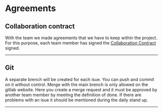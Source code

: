 # Agreements

## Collaboration contract


With the team we made agreements that we have to keep within the project. For this purpose, each team member has signed the
[Collaboration Contract](https://docs.google.com/document/d/1fQunPvVXL3cAuSeUdSEsyO1Jd3oOZ5VH/edit?usp=sharing&ouid=117941582367413396465&rtpof=true&sd=true) signed.
___



## Git

A separate brench will be created for each isue. You can push and commit on it without control. Merge with the main brench is only allowed on the gitlab website. Here you create a merge request and it must be approved by another team member by meeting the definition of done. If there are problems with an isue it should be mentioned during the daily stand up.
___